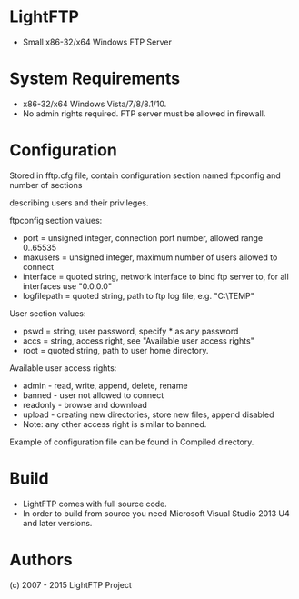 # LightFTP
* Small x86-32/x64 Windows FTP Server

# System Requirements

* x86-32/x64 Windows Vista/7/8/8.1/10.
* No admin rights required. FTP server must be allowed in firewall.

# Configuration

Stored in fftp.cfg file, contain configuration section named ftpconfig and number of sections 

describing users and their privileges. 

ftpconfig section values:
* port = unsigned integer, connection port number, allowed range 0..65535
* maxusers = unsigned integer, maximum number of users allowed to connect
* interface = quoted string, network interface to bind ftp server to, for all interfaces use "0.0.0.0"
* logfilepath = quoted string, path to ftp log file, e.g. "C:\TEMP"

User section values:
* pswd = string, user password, specify * as any password
* accs = string, access right, see "Available user access rights"
* root = quoted string, path to user home directory.

Available user access rights:
* admin - read, write, append, delete, rename
* banned - user not allowed to connect
* readonly - browse and download
* upload - creating new directories, store new files, append disabled
* Note: any other access right is similar to banned.

Example of configuration file can be found in Compiled directory.

# Build 

* LightFTP comes with full source code.
* In order to build from source you need Microsoft Visual Studio 2013 U4 and later versions.
 

# Authors

(c) 2007 - 2015 LightFTP Project
